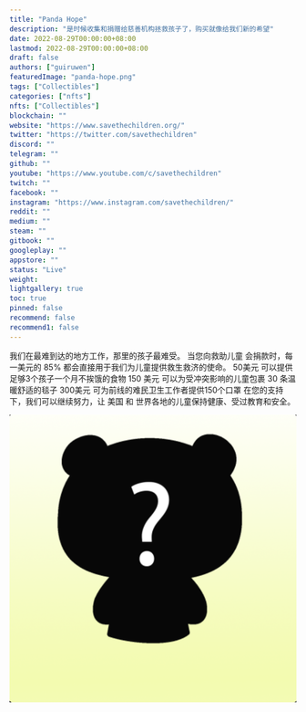 ```yaml
---
title: "Panda Hope"
description: "是时候收集和捐赠给慈善机构拯救孩子了，购买就像给我们新的希望"
date: 2022-08-29T00:00:00+08:00
lastmod: 2022-08-29T00:00:00+08:00
draft: false
authors: ["guiruwen"]
featuredImage: "panda-hope.png"
tags: ["Collectibles"]
categories: ["nfts"]
nfts: ["Collectibles"]
blockchain: ""
website: "https://www.savethechildren.org/"
twitter: "https://twitter.com/savethechildren"
discord: ""
telegram: ""
github: ""
youtube: "https://www.youtube.com/c/savethechildren"
twitch: ""
facebook: ""
instagram: "https://www.instagram.com/savethechildren/"
reddit: ""
medium: ""
steam: ""
gitbook: ""
googleplay: ""
appstore: ""
status: "Live"
weight: 
lightgallery: true
toc: true
pinned: false
recommend: false
recommend1: false
---
```

我们在最难到达的地方工作，那里的孩子最难受。
当您向救助儿童 会捐款时，每一美元的 85% 都会直接用于我们为儿童提供救生救济的使命。 
50美元 可以提供足够3个孩子一个月不挨饿的食物
150 美元 可以为受冲突影响的儿童包裹 30 条温暖舒适的毯子
300美元 可为前线的难民卫生工作者提供150个口罩
在您的支持下，我们可以继续努力，让 美国 和 世界各地的儿童保持健康、受过教育和安全。

![nft](01.png)